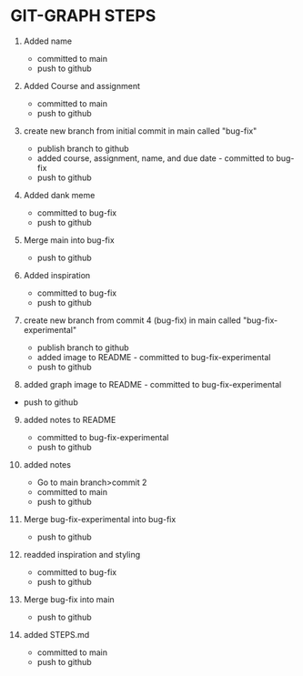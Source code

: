 # GIT-GRAPH STEPS

1.  Added name 
      - committed to main
      - push to github

2.  Added Course and assignment 
      - committed to main
      - push to github

3.  create new branch from initial commit in main called "bug-fix"
      - publish branch to github
      - added course, assignment, name, and due date - committed to bug-fix
      - push to github

4.  Added dank meme 
      - committed to bug-fix
      - push to github

5.  Merge main into bug-fix
      - push to github

6.  Added inspiration
      - committed to bug-fix
      - push to github

7.  create new branch from commit 4 (bug-fix) in main called "bug-fix-experimental"
      - publish branch to github
      - added image to README - committed to bug-fix-experimental
      - push to github

8.  added graph image to README - committed to bug-fix-experimental
  - push to github

9.  added notes to README 
      - committed to bug-fix-experimental
      - push to github

10. added notes 
      - Go to main branch>commit 2 
      - committed to main
      - push to github
11. Merge bug-fix-experimental into bug-fix
      - push to github

12. readded inspiration and styling 
      - committed to bug-fix
      - push to github

13. Merge bug-fix into main
      - push to github

14. added STEPS.md 
      - committed to main
      - push to github

